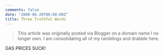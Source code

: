 ```yaml
---
comments: false
date: "2000-06-28T00:00:00Z"
title: Three Truthful Words
---
```


> This article was originally posted via Blogger on a domain name I no longer own.  I am consolidating all of my ramblings and drabble here.

GAS PRICES SUCK!